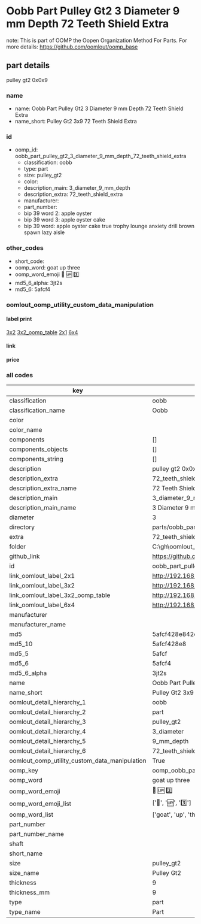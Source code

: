 # Oobb Part Pulley Gt2 3 Diameter 9 mm Depth 72 Teeth Shield Extra  

note: This is part of OOMP the Oopen Organization Method For Parts. For more details: https://github.com/oomlout/oomp_base

##  part details
  



pulley gt2 0x0x9



### name
* name: Oobb Part Pulley Gt2 3 Diameter 9 mm Depth 72 Teeth Shield Extra
* name_short: Pulley Gt2 3x9 72 Teeth Shield Extra
### id
* oomp_id: oobb_part_pulley_gt2_3_diameter_9_mm_depth_72_teeth_shield_extra
  * classification: oobb
  * type: part
  * size: pulley_gt2
  * color: 
  * description_main: 3_diameter_9_mm_depth
  * description_extra: 72_teeth_shield_extra
  * manufacturer: 
  * part_number: 
  * bip 39 word 2: apple oyster
  * bip 39 word 3: apple oyster cake
  * bip 39 word: apple oyster cake true trophy lounge anxiety drill brown spawn lazy aisle

### other_codes
* short_code: 
* oomp_word: goat up three
* oomp_word_emoji :goat: :up: :three:
* md5_6_alpha: 3jt2s
* md5_6: 5afcf4






### oomlout_oomp_utility_custom_data_manipulation
#### label print
[3x2](http://192.168.1.245:1112/?label=oomp%203jt2s)
[3x2_oomp_table](http://192.168.1.108:1112/?label=oomp%203jt2s)
[2x1](http://192.168.1.242:1112/?label=oomp%203jt2s)
[6x4](http://192.168.1.55:1112/?label=oomp%203jt2s)    

#### link

                              

#### price







### all codes 
| key | value |  
| --- | --- |  
| classification | oobb |  
| classification_name | Oobb |  
| color |  |  
| color_name |  |  
| components | [] |  
| components_objects | [] |  
| components_string | [] |  
| description | pulley gt2 0x0x9 |  
| description_extra | 72_teeth_shield_extra |  
| description_extra_name | 72 Teeth Shield Extra |  
| description_main | 3_diameter_9_mm_depth |  
| description_main_name | 3 Diameter 9 mm Depth |  
| diameter | 3 |  
| directory | parts/oobb_part_pulley_gt2_3_diameter_9_mm_depth_72_teeth_shield_extra |  
| extra | 72_teeth_shield |  
| folder | C:\gh\oomlout_oobb_version_4_generated_parts\things\oobb_part_pulley_gt2_3_diameter_9_mm_depth_72_teeth_shield_extra |  
| github_link | https://github.com/oomlout/oomlout_oomp_part_src/tree/main/parts/oobb_part_pulley_gt2_3_diameter_9_mm_depth_72_teeth_shield_extra |  
| id | oobb_part_pulley_gt2_3_diameter_9_mm_depth_72_teeth_shield_extra |  
| link_oomlout_label_2x1 | http://192.168.1.242:1112/?label=oomp%203jt2s |  
| link_oomlout_label_3x2 | http://192.168.1.245:1112/?label=oomp%203jt2s |  
| link_oomlout_label_3x2_oomp_table | http://192.168.1.108:1112/?label=oomp%203jt2s |  
| link_oomlout_label_6x4 | http://192.168.1.55:1112/?label=oomp%203jt2s |  
| manufacturer |  |  
| manufacturer_name |  |  
| md5 | 5afcf428e842e14211747e9440a79855 |  
| md5_10 | 5afcf428e8 |  
| md5_5 | 5afcf |  
| md5_6 | 5afcf4 |  
| md5_6_alpha | 3jt2s |  
| name | Oobb Part Pulley Gt2 3 Diameter 9 mm Depth 72 Teeth Shield Extra |  
| name_short | Pulley Gt2 3x9 72 Teeth Shield Extra |  
| oomlout_detail_hierarchy_1 | oobb |  
| oomlout_detail_hierarchy_2 | part |  
| oomlout_detail_hierarchy_3 | pulley_gt2 |  
| oomlout_detail_hierarchy_4 | 3_diameter |  
| oomlout_detail_hierarchy_5 | 9_mm_depth |  
| oomlout_detail_hierarchy_6 | 72_teeth_shield_extra |  
| oomlout_oomp_utility_custom_data_manipulation | True |  
| oomp_key | oomp_oobb_part_pulley_gt2_3_diameter_9_mm_depth_72_teeth_shield_extra |  
| oomp_word | goat up three |  
| oomp_word_emoji | :goat: :up: :three: |  
| oomp_word_emoji_list | [':goat:', ':up:', ':three:'] |  
| oomp_word_list | ['goat', 'up', 'three'] |  
| part_number |  |  
| part_number_name |  |  
| shaft |  |  
| short_name |  |  
| size | pulley_gt2 |  
| size_name | Pulley Gt2 |  
| thickness | 9 |  
| thickness_mm | 9 |  
| type | part |  
| type_name | Part |  
